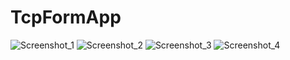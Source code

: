 # TcpFormApp

![Screenshot_1](https://user-images.githubusercontent.com/109299838/184480761-64a75328-3c54-4b3b-b8d4-7d9f1dd02c39.png)
![Screenshot_2](https://user-images.githubusercontent.com/109299838/184480768-b24c04fa-24f7-4562-ac5b-38da2ac90133.png)
![Screenshot_3](https://user-images.githubusercontent.com/109299838/184480771-33011c8e-5e9b-44a7-a91c-df60b33fc775.png)
![Screenshot_4](https://user-images.githubusercontent.com/109299838/184480774-9a297bab-a3f6-4db6-b3b1-ef8e5f33291a.png)
